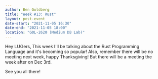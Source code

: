 ```yaml
---
author: Ben Goldberg
title: "Week #13: Rust"
layout: post-event
date-start: "2021-11-05 16:30"
date-end: "2021-11-05 18:00"
location: "GOL-2620 (Medium DB Lab)"
---
```


Hey LUGers, This week I'll be talking about the Rust Programming Language and
it's becoming so popular! Also, remember there will be no meeting next week,
happy Thanksgiving! But there will be a meeting the week after on Dec 3rd.

See you all there!

